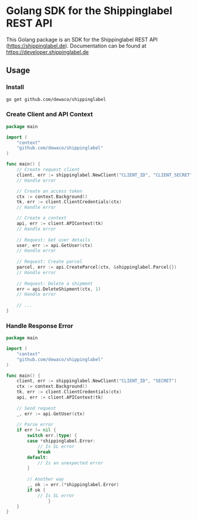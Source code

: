 # Golang SDK for the Shippinglabel REST API

This Golang package is an SDK for the Shippinglabel REST API (https://shippinglabel.de). Documentation can be found
at https://developer.shippinglabel.de

## Usage

### Install

``` sh
go get github.com/dewaco/shippinglabel
```

### Create Client and API Context

```go
package main

import (
	"context"
	"github.com/dewaco/shippinglabel"
)

func main() {
	// Create request client
	client, err := shippinglabel.NewClient("CLIENT_ID", "CLIENT_SECRET")
	// Handle error

	// Create an access token
	ctx := context.Background()
	tk, err := client.ClientCredentials(ctx)
	// Handle error

	// Create a context
	api, err := client.APIContext(tk)
	// Handle error
	
	// Request: Get user details
	user, err := api.GetUser(ctx)
	// Handle error
	
	// Request: Create parcel
	parcel, err := api.CreateParcel(ctx, &shippinglabel.Parcel{})
	// Handle error
	
	// Request: Delete a shipment
	err = api.DeleteShipment(ctx, 1)
	// Handle error
	
	// ...
}
```

### Handle Response Error

```go
package main

import (
	"context"
	"github.com/dewaco/shippinglabel"
)

func main() {
	client, err := shippinglabel.NewClient("CLIENT_ID", "SECRET")
	ctx := context.Background()
	tk, err := client.ClientCredentials(ctx)
	api, err := client.APIContext(tk)
	
	// Send request
	_, err := api.GetUser(ctx)
	
	// Parse error
	if err != nil {
		switch err.(type) {
		case *shippinglabel.Error:
			// Is SL error
			break
		default:
			// Is an unexpected error
		}
		
		// Another way
		_, ok := err.(*shippinglabel.Error)
		if ok { 
			// Is SL error
                }
	}
}
```